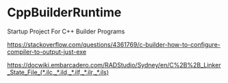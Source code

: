 # CppBuilderRuntime
Startup Project For C++ Builder Programs

https://stackoverflow.com/questions/4361769/c-builder-how-to-configure-compiler-to-output-just-exe

https://docwiki.embarcadero.com/RADStudio/Sydney/en/C%2B%2B_Linker_State_File_(*.ilc,_*.ild,_*.ilf,_*.ilr,_*.ils)
